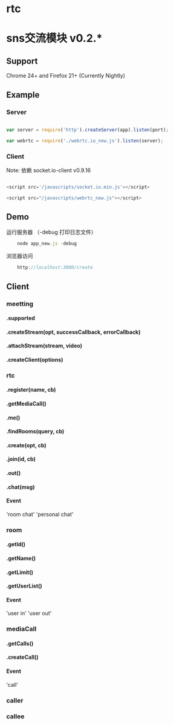 ﻿rtc
======

# sns交流模块 v0.2.*

## Support

Chrome 24+ and Firefox 21+ (Currently Nightly)

## Example

### Server
 
```javascript

var server = require('http').createServer(app).listen(port);

var webrtc = require('./webrtc.io_new.js').listen(server);
```

### Client

Note: 依赖 socket.io-client v0.9.16
```javascript

<script src='/javascripts/socket.io.min.js'></script>

<script src="/javascripts/webrtc_new.js"></script>
```

## Demo

运行服务器  （-debug 打印日志文件）
```javascript
	node app_new.js -debug
```
浏览器访问
```javascript
	http://localhost:3000/create
```

## Client

### meetting 

#### .supported

#### .createStream(opt, successCallback, errorCallback)

#### .attachStream(stream, video)

#### .createClient(options)



### rtc

#### .register(name, cb)

#### .getMediaCall()

#### .me()

#### .findRooms(query, cb)

#### .create(opt, cb)

#### .join(id, cb)

#### .out()

#### .chat(msg)

#### Event	
'room chat'  'personal chat'




	
### room

#### .getId()

#### .getName()

#### .getLimit()

#### .getUserList()

#### Event  
'user in'    'user out' 



### mediaCall

#### .getCalls()

#### .createCall()

#### Event
'call' 		



### caller



### callee





